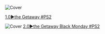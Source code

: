 <!--

<details>
<summary>layout: page
title: "the Getaway"
permalink: https://jeuxsf.github.io/JSF/sony/theGetaway/

</details>
  
#### hidden field with metadata

-->

![Cover](https://www.mobygames.com/images/covers/l/18208-the-getaway-playstation-2-front-cover.jpg)

[1.0►the Getaway #PS2](https://ouo.io/3ouE3q)

![Cover](https://www.mobygames.com/images/covers/l/81617-the-getaway-black-monday-playstation-2-front-cover.jpg)
[2.0►the Getaway Black Monday #PS2](https://ouo.io/NFq15X)
